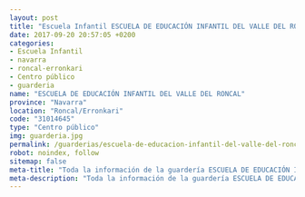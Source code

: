 ```yaml
---
layout: post
title: "Escuela Infantil ESCUELA DE EDUCACIÓN INFANTIL DEL VALLE DEL RONCAL"
date: 2017-09-20 20:57:05 +0200
categories:
- Escuela Infantil
- navarra
- roncal-erronkari
- Centro público
- guarderia
name: "ESCUELA DE EDUCACIÓN INFANTIL DEL VALLE DEL RONCAL"
province: "Navarra"
location: "Roncal/Erronkari"
code: "31014645"
type: "Centro público"
img: guarderia.jpg
permalink: /guarderias/escuela-de-educacion-infantil-del-valle-del-roncal.html
robot: noindex, follow
sitemap: false
meta-title: "Toda la información de la guardería ESCUELA DE EDUCACIÓN INFANTIL DEL VALLE DEL RONCAL"
meta-description: "Toda la información de la guardería ESCUELA DE EDUCACIÓN INFANTIL DEL VALLE DEL RONCAL"
---
```

